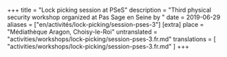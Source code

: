 +++
title = "Lock picking session at PSeS"
description = "Third physical security workshop organized at Pas Sage en Seine by "
date = 2019-06-29
aliases = ["en/activités/lock-picking/session-pses-3"]
[extra]
place = "Médiathèque Aragon, Choisy-le-Roi"
untranslated = "activities/workshops/lock-picking/session-pses-3.fr.md"
translations = [
    "activities/workshops/lock-picking/session-pses-3.fr.md"
]
+++
